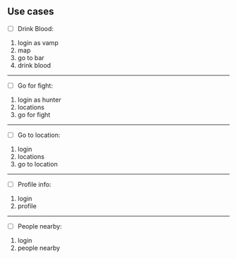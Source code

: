 ## Use cases

- [ ] Drink Blood:
1. login as vamp
2. map
3. go to bar
4. drink blood
_____________________

- [ ] Go for fight:
1. login as hunter
2. locations
3. go for fight
_____________________

- [ ] Go to location:
1. login
2. locations
3. go to location
_____________________

- [ ] Profile info:
1. login
2. profile
_____________________

- [ ] People nearby:
1. login
2. people nearby
